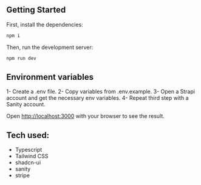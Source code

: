## Getting Started

First, install the dependencies:

```bash
npm i
```

Then, run the development server:

```bash
npm run dev
```

## Environment variables

1- Create a .env file.
2- Copy variables from .env.example.
3- Open a Strapi account and get the necessary env variables.
4- Repeat third step with a Sanity account.

Open [http://localhost:3000](http://localhost:3000) with your browser to see the result.

## Tech used:

- Typescript
- Tailwind CSS
- shadcn-ui
- sanity
- stripe
